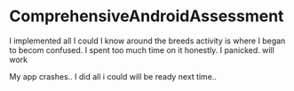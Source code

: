 # ComprehensiveAndroidAssessment


I implemented all I could I know around the breeds activity is where I began to becom confused. I spent too much time on it honestly. I panicked. will work

My app crashes.. I did all i could will be ready next time..
